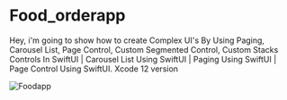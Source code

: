 # Food_orderapp

Hey, 
i'm going to show how to create Complex UI's By Using Paging, Carousel List, Page Control, Custom Segmented Control, Custom Stacks Controls In SwiftUI | Carousel List Using SwiftUI | Paging Using SwiftUI | Page Control Using SwiftUI. Xcode 12 version



![Foodapp](https://user-images.githubusercontent.com/62072824/108106927-961f7400-70b4-11eb-9625-962eafe3f57b.gif)
